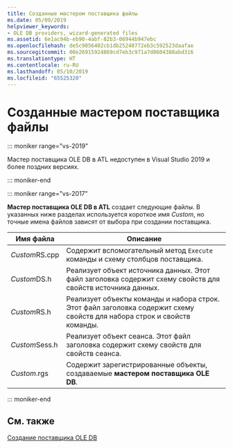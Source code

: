```yaml
---
title: Созданные мастером поставщика файлы
ms.date: 05/09/2019
helpviewer_keywords:
- OLE DB providers, wizard-generated files
ms.assetid: 6e1ac94b-eb90-4abf-82b3-06944b947ebc
ms.openlocfilehash: de5c9056402cb1db25240772eb3c592523daafae
ms.sourcegitcommit: 00e26915924869cd7eb3c971a7d0604388abd316
ms.translationtype: HT
ms.contentlocale: ru-RU
ms.lasthandoff: 05/10/2019
ms.locfileid: "65525320"
---
```

# <a name="provider-wizard-generated-files"></a>Созданные мастером поставщика файлы

::: moniker range="vs-2019"

Мастер поставщика OLE DB в ATL недоступен в Visual Studio 2019 и более поздних версиях.

::: moniker-end

::: moniker range="vs-2017"

**Мастер поставщика OLE DB в ATL** создает следующие файлы. В указанных ниже разделах используется короткое имя *Custom*, но точные имена файлов зависят от выбора при создании поставщика.

|Имя файла|Описание|
|---------------|-----------------|
|*Custom*RS.cpp|Содержит вспомогательный метод `Execute` команды и схему столбцов поставщика.|
|*Custom*DS.h|Реализует объект источника данных. Этот файл заголовка содержит схему свойств для свойств источника данных.|
|*Custom*RS.h|Реализует объекты команды и набора строк. Этот файл заголовка содержит схему свойств для набора строк и свойств команды.|
|*Custom*Sess.h|Реализует объект сеанса. Этот файл заголовка содержит схему свойств для свойств сеанса.|
|*Custom*.rgs|Содержит зарегистрированные объекты, создаваемые **мастером поставщика OLE DB**.|

::: moniker-end

## <a name="see-also"></a>См. также

[Создание поставщика OLE DB](../../data/oledb/creating-an-ole-db-provider.md)<br/>
